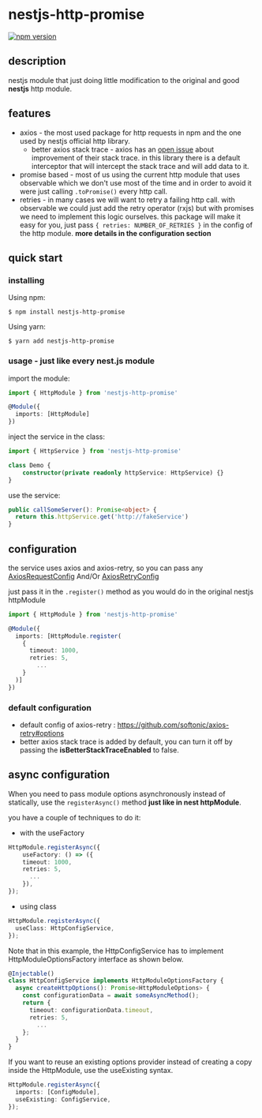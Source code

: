 # nestjs-http-promise
[![npm version](https://img.shields.io/npm/v/nestjs-http-promise.svg?style=flat-square)](https://www.npmjs.org/package/nestjs-http-promise)

## description
nestjs module that just doing little modification to the original and good **nestjs** http module.


## features
  * axios - the most used package for http requests in npm and the one used by nestjs official http library.
    * better axios stack trace - axios has an [open issue](https://github.com/axios/axios/issues/2387) about improvement of their stack trace. 
      in this library there is a default interceptor that will intercept the stack trace and will add data to it.
  * promise based - most of us using the current http module that uses observable which we don't use most of the time 
    and in order to avoid it were just calling `.toPromise()` every http call.
  * retries - in many cases we will want to retry a failing http call.
    with observable we could just add the retry operator (rxjs) but with promises we need to implement this logic ourselves.
    this package will make it easy for you, just pass `{ retries: NUMBER_OF_RETRIES }` in the config of the http module.
    **more details in the configuration section**
    
## quick start 
### installing
Using npm:
```
$ npm install nestjs-http-promise
```

Using yarn:
```
$ yarn add nestjs-http-promise
```

### usage - just like every nest.js module
  import the module:
  ```ts
import { HttpModule } from 'nestjs-http-promise'

@Module({ 
    imports: [HttpModule]
})
```

inject the service in the class:
```ts
import { HttpService } from 'nestjs-http-promise'

class Demo {
    constructor(private readonly httpService: HttpService) {}
}
```

use the service:
```ts
public callSomeServer(): Promise<object> {
  return this.httpService.get('http://fakeService') 
}
```

## configuration

the service uses axios and axios-retry, so you can pass any [AxiosRequestConfig](https://github.com/axios/axios#request-config)
And/Or [AxiosRetryConfig](https://github.com/softonic/axios-retry#options)

just pass it in the `.register()` method as you would do in the original nestjs httpModule
```ts
import { HttpModule } from 'nestjs-http-promise'

@Module({
  imports: [HttpModule.register(
    {
      timeout: 1000,
      retries: 5,
        ...
    }
  )]
})
```

### default configuration
 * default config of axios-retry : https://github.com/softonic/axios-retry#options
 * better axios stack trace is added by default, you can turn it off by passing the **isBetterStackTraceEnabled** to false.

## async configuration
When you need to pass module options asynchronously instead of statically, use the `registerAsync()` method **just like in nest httpModule**.

you have a couple of techniques to do it:
* with the useFactory
```ts
HttpModule.registerAsync({
    useFactory: () => ({
    timeout: 1000,
    retries: 5,
      ...
    }),
});
```

* using class
 
```ts
HttpModule.registerAsync({
  useClass: HttpConfigService,
});
```
Note that in this example, the HttpConfigService has to implement HttpModuleOptionsFactory interface as shown below.
```ts
@Injectable()
class HttpConfigService implements HttpModuleOptionsFactory {
  async createHttpOptions(): Promise<HttpModuleOptions> {
    const configurationData = await someAsyncMethod();
    return {
      timeout: configurationData.timeout,
      retries: 5,
        ...
    };
  }
}
```
If you want to reuse an existing options provider instead of creating a copy inside the HttpModule, 
use the useExisting syntax.
```ts
HttpModule.registerAsync({
  imports: [ConfigModule],
  useExisting: ConfigService,
});
```
